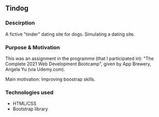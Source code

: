 ## Tindog 

### Descirption 
A fictive "tinder" dating site for dogs. Simulating a dating site. 

### Purpose & Motivation
This was an assignment in the programme (that I participated in): 
"The Complete 2021 Web Development Bootcamp", given by App Brewery, Angela Yu (via Udemy.com).

Main motivation: Improving boostrap skills. 

### Technologies used
- HTML/CSS
- Bootstrap library
